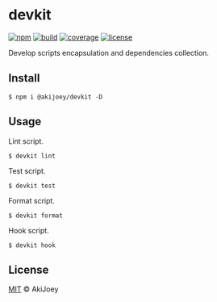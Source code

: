 # devkit

[![npm][npm-image]][npm-url]
[![build][build-image]][build-url]
[![coverage][coverage-image]][coverage-url]
[![license][license-image]][license-url]

Develop scripts encapsulation and dependencies collection.

## Install

`$ npm i @akijoey/devkit -D`

## Usage

Lint script.

`$ devkit lint`

Test script.

`$ devkit test`

Format script.

`$ devkit format`

Hook script.

`$ devkit hook`

## License

[MIT][license-url] © AkiJoey

[npm-image]: https://img.shields.io/npm/v/@akijoey/devkit
[npm-url]: https://www.npmjs.com/package/@akijoey/devkit
[build-image]: https://img.shields.io/github/workflow/status/akijoey/devkit/Build
[build-url]: https://github.com/akijoey/devkit/actions/workflows/build.yml
[coverage-image]: https://img.shields.io/codecov/c/gh/akijoey/devkit
[coverage-url]: https://codecov.io/gh/akijoey/devkit
[license-image]: https://img.shields.io/github/license/akijoey/devkit
[license-url]: https://github.com/akijoey/devkit/blob/main/LICENSE
